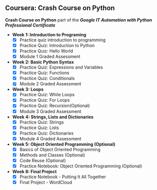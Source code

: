Coursera: Crash Course on Python
----------------------------------

**Crash Course on Python** part of the ***Google IT Automation with Python Professional Certificate***

- **Week 1: Introduction to Programing**
   - [x] Practice quiz introduction to programming  
   - [x] Practice Quiz: Introduction to Python
   - [x] Practice Quiz: Hello World 
   - [x] Module 1 Graded Assessment
 - **Week 2: Basic Python Syntax**    
    - [x] Practice Quiz: Expressions and Variables
    - [x] Practice Quiz: Functions
    - [x] Practice Quiz: Conditionals
    - [x] Module 2 Graded Assessment

 - **Week 3: Loops**
    - [x] Practice Quiz: While Loops
    - [x] Practice Quiz: For Loops
    - [x] Practice Quiz: Recursion(Optional)
    - [x] Module 3 Graded Assessment
    
 - **Week 4: Strings, Lists and Dictionaries**
    - [x] Practice Quiz: Strings
    - [x] Practice Quiz: Lists
    - [x] Practice Quiz: Dictionaries
    - [x] Module 4 Graded Assessment

 - **Week 5: Object Oriented Programming (Optional)**
    - [x] Basics of Object Oriented Programming
    - [x] Methods and Classes (Optional)
    - [x] Code Reuse (Optional)
    - [x] Practice Notebook: Object Oriented Programming (Optional)

 - **Week 6: Final Project**
    - [x] Practice Notebook - Putting It All Together
    - [x] Final Project - WordCloud
